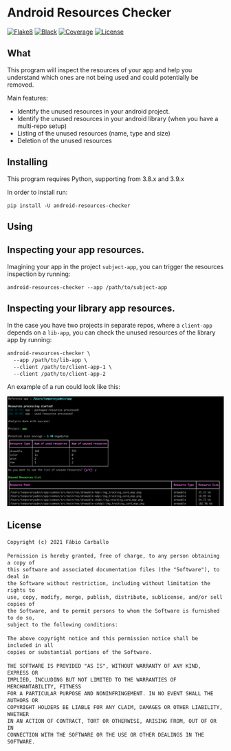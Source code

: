 # Android Resources Checker


[![Flake8](https://img.shields.io/badge/codestyle-flake8-yellow)](https://flake8.pycqa.org/en/latest/)
[![Black](https://img.shields.io/badge/code%20style-black-000000.svg)](https://github.com/psf/black)
[![Coverage](https://codecov.io/gh/fabiocarballo/android-resources-checker/branch/master/graph/badge.svg)](https://codecov.io/gh/fabiocarballo/android-resources-checker)
[![License](https://img.shields.io/github/license/fabiocarballo/android-resources-checker)](https://choosealicense.com/licenses/mit)

## What

This program will inspect the resources of your app and help you understand which ones are not being used and could
potentially be removed.

Main features:

- Identify the unused resources in your android project.
- Identify the unused resources in your android library (when you have a multi-repo setup)
- Listing of the unused resources (name, type and size)
- Deletion of the unused resources

## Installing

This program requires Python, supporting from 3.8.x and 3.9.x

In order to install run:

```shell
pip install -U android-resources-checker
```

## Using

## Inspecting your app resources.

Imagining your app in the project `subject-app`, you can trigger the resources inspection by running:

```shell
android-resources-checker --app /path/to/subject-app
```

## Inspecting your library app resources.

In the case you have two projects in separate repos, where a `client-app` depends on a `lib-app`, you can check the unused
resources of the library app by running:

```shell
android-resources-checker \
  --app /path/to/lib-app \
  --client /path/to/client-app-1 \
  --client /path/to/client-app-2
```

An example of a run could look like this:

![](.github/assets/example-terminal.png)

## License

```
Copyright (c) 2021 Fábio Carballo

Permission is hereby granted, free of charge, to any person obtaining a copy of
this software and associated documentation files (the "Software"), to deal in
the Software without restriction, including without limitation the rights to
use, copy, modify, merge, publish, distribute, sublicense, and/or sell copies of
the Software, and to permit persons to whom the Software is furnished to do so,
subject to the following conditions:

The above copyright notice and this permission notice shall be included in all
copies or substantial portions of the Software.

THE SOFTWARE IS PROVIDED "AS IS", WITHOUT WARRANTY OF ANY KIND, EXPRESS OR
IMPLIED, INCLUDING BUT NOT LIMITED TO THE WARRANTIES OF MERCHANTABILITY, FITNESS
FOR A PARTICULAR PURPOSE AND NONINFRINGEMENT. IN NO EVENT SHALL THE AUTHORS OR
COPYRIGHT HOLDERS BE LIABLE FOR ANY CLAIM, DAMAGES OR OTHER LIABILITY, WHETHER
IN AN ACTION OF CONTRACT, TORT OR OTHERWISE, ARISING FROM, OUT OF OR IN
CONNECTION WITH THE SOFTWARE OR THE USE OR OTHER DEALINGS IN THE SOFTWARE.
```




